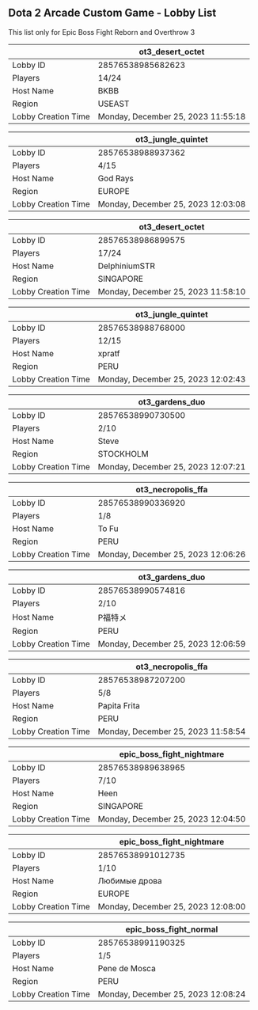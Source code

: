 ## Dota 2 Arcade Custom Game - Lobby List

This list only for Epic Boss Fight Reborn and Overthrow 3

|  | ot3_desert_octet |
| ------ | ------ |
| Lobby ID | 28576538985682623 |
| Players | 14/24 |
| Host Name | BKBB |
| Region | USEAST |
| Lobby Creation Time | Monday, December 25, 2023 11:55:18 |


|  | ot3_jungle_quintet |
| ------ | ------ |
| Lobby ID | 28576538988937362 |
| Players | 4/15 |
| Host Name | God Rays |
| Region | EUROPE |
| Lobby Creation Time | Monday, December 25, 2023 12:03:08 |


|  | ot3_desert_octet |
| ------ | ------ |
| Lobby ID | 28576538986899575 |
| Players | 17/24 |
| Host Name | DelphiniumSTR |
| Region | SINGAPORE |
| Lobby Creation Time | Monday, December 25, 2023 11:58:10 |


|  | ot3_jungle_quintet |
| ------ | ------ |
| Lobby ID | 28576538988768000 |
| Players | 12/15 |
| Host Name | xpratf |
| Region | PERU |
| Lobby Creation Time | Monday, December 25, 2023 12:02:43 |


|  | ot3_gardens_duo |
| ------ | ------ |
| Lobby ID | 28576538990730500 |
| Players | 2/10 |
| Host Name | Steve |
| Region | STOCKHOLM |
| Lobby Creation Time | Monday, December 25, 2023 12:07:21 |


|  | ot3_necropolis_ffa |
| ------ | ------ |
| Lobby ID | 28576538990336920 |
| Players | 1/8 |
| Host Name | To Fu |
| Region | PERU |
| Lobby Creation Time | Monday, December 25, 2023 12:06:26 |


|  | ot3_gardens_duo |
| ------ | ------ |
| Lobby ID | 28576538990574816 |
| Players | 2/10 |
| Host Name | P福特メ |
| Region | PERU |
| Lobby Creation Time | Monday, December 25, 2023 12:06:59 |


|  | ot3_necropolis_ffa |
| ------ | ------ |
| Lobby ID | 28576538987207200 |
| Players | 5/8 |
| Host Name | Papita Frita |
| Region | PERU |
| Lobby Creation Time | Monday, December 25, 2023 11:58:54 |


|  | epic_boss_fight_nightmare |
| ------ | ------ |
| Lobby ID | 28576538989638965 |
| Players | 7/10 |
| Host Name | Heen |
| Region | SINGAPORE |
| Lobby Creation Time | Monday, December 25, 2023 12:04:50 |


|  | epic_boss_fight_nightmare |
| ------ | ------ |
| Lobby ID | 28576538991012735 |
| Players | 1/10 |
| Host Name | Любимые дрова |
| Region | EUROPE |
| Lobby Creation Time | Monday, December 25, 2023 12:08:00 |


|  | epic_boss_fight_normal |
| ------ | ------ |
| Lobby ID | 28576538991190325 |
| Players | 1/5 |
| Host Name | Pene de Mosca |
| Region | PERU |
| Lobby Creation Time | Monday, December 25, 2023 12:08:24 |


